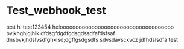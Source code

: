 # Test_webhook_test
test
hi
test123454
heloooooooooooooooooooooooooooooooooooo
bvjkhghjgjhlk
dfdsgfdgdfgdsgdssdfafdsfsaf
dnsbvkjhdslvsdfghklsd;dgffgsdgsdfs
sdvsdavscxvcz
jdfhdslsdfa
test
